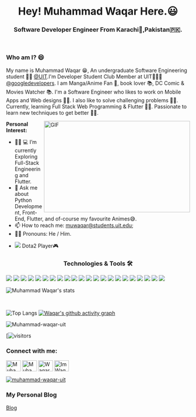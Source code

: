 <h1 align="center">Hey! Muhammad Waqar Here.😃</h1>

<h3 align="center">Software Developer Engineer From Karachi🗾,Pakistan🇵🇰.</h3>
<br>

### Who am I? 😄

My name is Muhammad Waqar 😁, An undergraduate Software Engineering student 🧑‍💻 [@UIT](https://www.uit.edu/).I'm Developer Student Club Member at UIT🙍🏽‍♂️ [@googledevelopers](https://developers.google.com/community/dsc). I am Manga/Anime Fan 💫, book lover 📚, DC Comic & Movies Watcher 📚. I'm a Software Engineer who likes to work on Mobile Apps and Web designs 🧑‍💻. I also like to solve challenging problems 🙅‍♂️. Currently, learning Full Stack Web Programming & Flutter 👨‍🔧. Passionate to learn new techniques to get better 👨‍🏫.

<img align="right" src="https://media.giphy.com/media/26tn33aiTi1jkl6H6/giphy.gif?cid=ecf05e477x5qcinm6rvb2df3dxei18jl5fta4i6r879w7s6f&rid=giphy.gif&ct=g" alt="GIF" width=400 height=250>

**Personal Interest:**

- 👨‍🔧 💻 I’m currently Exploring Full-Stack Engineering and Flutter. 
- 💬 Ask me about Python Development, Front-End, Flutter, and of-course my favourite Animes😅.
- 📫 How to reach me: muwaqar@students.uit.edu;
- 🏳️‍🌈 Pronouns: He / Him.
- <p align="left"> <img src="https://img.shields.io/badge/Steam-000000?style=for-the-badge&logo=steam&logoColor=white"> Dota2 Player🎮</p>




<h3 align="center">Technologies & Tools 🛠</h3>
<div align-item="row">
<img src="https://img.shields.io/badge/Ubuntu-E95420?style=for-the-badge&logo=ubuntu&logoColor=black" />
<img src="https://img.shields.io/badge/Python-3776AB?style=for-the-badge&logo=python&logoColor=black" />
<img src="https://img.shields.io/badge/HTML5-E34F26?style=for-the-badge&logo=html5&logoColor=black" />
<img src="https://img.shields.io/badge/CSS3-1572B6?style=for-the-badge&logo=css3&logoColor=black" />
<img src="https://img.shields.io/badge/JavaScript-F7DF1E?style=for-the-badge&logo=javascript&logoColor=black" />
<img src="https://img.shields.io/badge/Dart-0175C2?style=for-the-badge&logo=dart&logoColor=black" />
<img src="https://img.shields.io/badge/React-20232A?style=for-the-badge&logo=react&logoColor=61DAFB" />
<img src="https://img.shields.io/badge/Flutter-02569B?style=for-the-badge&logo=flutter&logoColor=black" />
<img src="https://img.shields.io/badge/Git-F05032?style=for-the-badge&logo=git&logoColor=black" />
<img src="https://img.shields.io/badge/Solidity-e6e6e6?style=for-the-badge&logo=solidity&logoColor=black" />
<img src="https://img.shields.io/badge/Ethereum-3C3C3D?style=for-the-badge&logo=Ethereum&logoColor=black">
<img src="https://img.shields.io/badge/Hashnode-2962FF?style=for-the-badge&logo=hashnode&logoColor=black" />
  <img src="https://img.shields.io/badge/Firebase-039BE5?style=for-the-badge&logo=Firebase&logoColor=black" />
   <img src="https://img.shields.io/badge/figma-%23F24E1E.svg?style=for-the-badge&logo=figma&logoColor=black" />
  <img src="https://img.shields.io/badge/node.js-6DA55F?style=for-the-badge&logo=node.js&logoColor=black" />
  <img src="https://img.shields.io/badge/Android%20Studio-3DDC84.svg?style=for-the-badge&logo=android-studio&logoColor=black" />
  <img src="https://img.shields.io/badge/Visual%20Studio%20Code-0078d7.svg?style=for-the-badge&logo=visual-studio-code&logoColor=black" />
  <img src="https://img.shields.io/badge/typescript-%23007ACC.svg?style=for-the-badge&logo=typescript&logoColor=black" />
    <img src="https://img.shields.io/badge/docker-%230db7ed.svg?style=for-the-badge&logo=docker&logoColor=black" />
    <img src="https://img.shields.io/badge/kubernetes-%23326ce5.svg?style=for-the-badge&logo=kubernetes&logoColor=black" />
  <img src="https://img.shields.io/badge/web3.js-F16822?style=for-the-badge&logo=web3.js&logoColor=black"/>
  <img src="https://img.shields.io/badge/git-%23F05033.svg?style=for-the-badge&logo=git&logoColor=black" />
  
</div>

![Muhammad Waqar's stats](https://github-readme-stats.vercel.app/api?username=muhammad-waqar-uit&show_icons=true&theme=dracula)

</br>

![Top Langs](https://github-readme-stats.vercel.app/api/top-langs/?username=Muhammad-waqar-uit&theme=tokyonight)
[![Waqar's github activity graph](https://github-readme-activity-graph.cyclic.app/graph?username=muhammad-waqar-uit&theme=github-compact)](https://github.com/Muhammad-waqar-uit)

<p><img align="center" src="https://github-readme-streak-stats.herokuapp.com/?user=muhammad-waqar-uit&&theme=tokyonight" alt="Muhammad-waqar-uit" /></p>

[![visitors](https://visitor-badge.laobi.icu/badge?page_id=Muhammad-waqar-uit.Muhammad-waqar-uit)

<h3 align="left">Connect with me:</h3>
<a href="https://twitter.com/MW4Q4R" target="blank"><img align="center" src="https://cdn.jsdelivr.net/npm/simple-icons@3.0.1/icons/twitter.svg" alt="Muhammad_Waqar" height="30" width="40" /></a>
<a href="https://www.linkedin.com/in/muhammadw4qar/" target="blank"><img align="center" src="https://cdn.jsdelivr.net/npm/simple-icons@3.0.1/icons/linkedin.svg" alt="Muhammad Waqar 🇵🇰" height="30" width="40" /></a>
<a href="https://www.facebook.com/muhammad.waqarkhan.796" target="blank"><img align="center" src="https://cdn.jsdelivr.net/npm/simple-icons@3.0.1/icons/facebook.svg" alt="WaqarKhan" height="30" width="40" /></a>
<a href="https://www.instagram.com/imwaqar16/?hl=en" target="blank"><img align="center" src="https://cdn.jsdelivr.net/npm/simple-icons@3.0.1/icons/instagram.svg" alt="ImWaqar16" height="30" width="40" /></a>

<p align="left"> <a href="https://github.com/ryo-ma/github-profile-trophy"><img src="https://github-profile-trophy.vercel.app/?username=muhammad-waqar-uit" alt="muhammad-waqar-uit" /></a> </p>

<h3>My Personal Blog</h3>
<a href='https://codeminions.hashnode.dev/' >Blog</a>
